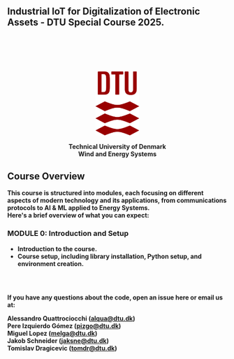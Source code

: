 ##  **Industrial IoT for Digitalization of Electronic Assets** - DTU Special Course 2025.
                                                       
<p style="margin-top: 100px; margin-bottom: 20px;"></p>

<p align="center">
<img src="dtu_logo.png" alt="Alt text" width="100"/>
</p>
<p align="center">
 <b>
Technical University of Denmark <br />
Wind and Energy Systems<b> <br />
</p>


## Course Overview

This course is structured into modules, each focusing on different aspects of modern technology and its applications, from communications protocols to AI & ML applied to Energy Systems. <br>
Here's a brief overview of what you can expect:

### MODULE 0: Introduction and Setup
- Introduction to the course.
- Course setup, including library installation, Python setup, and environment creation. 


<p style="margin-top: 60px; margin-bottom: 20px;"></p>

If you have any questions about the code, open an issue here or email us at: 
<p align="left">
   <b>Alessandro Quattrociocchi (<a href="mailto:alqua@dtu.dk">alqua@dtu.dk</a>)
<br />
<b>Pere Izquierdo Gómez (<a href="mailto:pizgo@dtu.dk">pizgo@dtu.dk</a>)
<br />
 <b>Miguel Lopez (<a href="mailto:melga@dtu.dk">melga@dtu.dk</a>)
<br />
 <b>Jakob Schneider (<a href="mailto:jaksne@dtu.dk">jaksne@dtu.dk</a>)
<br />
 <b>Tomislav Dragicevic (<a href="mailto:tomdr@dtu.dk">tomdr@dtu.dk</a>)
 <br />


</p>
